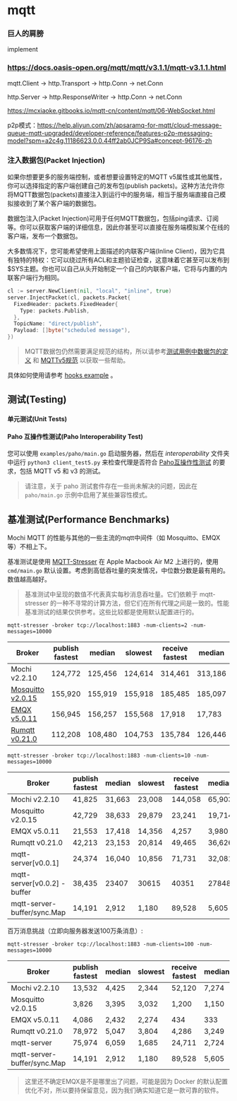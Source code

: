 # mqtt 

### 巨人的肩膀


implement
### https://docs.oasis-open.org/mqtt/mqtt/v3.1.1/mqtt-v3.1.1.html


mqtt.Client -> http.Transport -> http.Conn -> net.Conn

http.Server -> http.ResponseWriter -> http.Conn -> net.Conn


https://mcxiaoke.gitbooks.io/mqtt-cn/content/mqtt/06-WebSocket.html


p2p模式：https://help.aliyun.com/zh/apsaramq-for-mqtt/cloud-message-queue-mqtt-upgraded/developer-reference/features-p2p-messaging-model?spm=a2c4g.11186623.0.0.44ff2ab0JCP9Sa#concept-96176-zh



### 注入数据包(Packet Injection)

如果你想要更多的服务端控制，或者想要设置特定的MQTT v5属性或其他属性，你可以选择指定的客户端创建自己的发布包(publish packets)。这种方法允许你将MQTT数据包(packets)直接注入到运行中的服务端，相当于服务端直接自己模拟接收到了某个客户端的数据包。

数据包注入(Packet Injection)可用于任何MQTT数据包，包括ping请求、订阅等。你可以获取客户端的详细信息，因此你甚至可以直接在服务端模拟某个在线的客户端，发布一个数据包。

大多数情况下，您可能希望使用上面描述的内联客户端(Inline Client)，因为它具有独特的特权：它可以绕过所有ACL和主题验证检查，这意味着它甚至可以发布到$SYS主题。你也可以自己从头开始制定一个自己的内联客户端，它将与内置的内联客户端行为相同。

```go
cl := server.NewClient(nil, "local", "inline", true)
server.InjectPacket(cl, packets.Packet{
  FixedHeader: packets.FixedHeader{
    Type: packets.Publish,
  },
  TopicName: "direct/publish",
  Payload: []byte("scheduled message"),
})
```

> MQTT数据包仍然需要满足规范的结构，所以请参考[测试用例中数据包的定义](packets/tpackets.go) 和 [MQTTv5规范](https://docs.oasis-open.org/mqtt/mqtt/v5.0/os/mqtt-v5.0-os.html) 以获取一些帮助。

具体如何使用请参考 [hooks example](examples/hooks/main.go) 。

## 测试(Testing)
#### 单元测试(Unit Tests)


#### Paho 互操作性测试(Paho Interoperability Test)

您可以使用 `examples/paho/main.go` 启动服务器，然后在 _interoperability_ 文件夹中运行 `python3 client_test5.py` 来检查代理是否符合 [Paho互操作性测试](https://github.com/eclipse/paho.mqtt.testing/tree/master/interoperability) 的要求，包括 MQTT v5 和 v3 的测试。

> 请注意，关于 paho 测试套件存在一些尚未解决的问题，因此在 `paho/main.go` 示例中启用了某些兼容性模式。

## 基准测试(Performance Benchmarks)

Mochi MQTT 的性能与其他的一些主流的mqtt中间件（如 Mosquitto、EMQX 等）不相上下。

基准测试是使用 [MQTT-Stresser](https://github.com/inovex/mqtt-stresser) 在 Apple Macbook Air M2 上进行的，使用 `cmd/main.go` 默认设置。考虑到高低吞吐量的突发情况，中位数分数是最有用的。数值越高越好。


> 基准测试中呈现的数值不代表真实每秒消息吞吐量。它们依赖于 mqtt-stresser 的一种不寻常的计算方法，但它们在所有代理之间是一致的。性能基准测试的结果仅供参考。这些比较都是使用默认配置进行的。

`mqtt-stresser -broker tcp://localhost:1883 -num-clients=2 -num-messages=10000`

| Broker            | publish fastest | median | slowest | receive fastest | median | slowest |
| --                | --             | --   | --   | --             | --   | --   |
| Mochi v2.2.10      | 124,772 | 125,456 | 124,614 | 314,461 | 313,186 | 311,910 |
| [Mosquitto v2.0.15](https://github.com/eclipse/mosquitto) | 155,920 | 155,919 | 155,918 | 185,485 | 185,097 | 184,709 |
| [EMQX v5.0.11](https://github.com/emqx/emqx)      | 156,945 | 156,257 | 155,568 | 17,918 | 17,783 | 17,649 |
| [Rumqtt v0.21.0](https://github.com/bytebeamio/rumqtt) | 112,208 | 108,480 | 104,753 | 135,784 | 126,446 | 117,108 |

`mqtt-stresser -broker tcp://localhost:1883 -num-clients=10 -num-messages=10000`

| Broker                       | publish fastest | median | slowest | receive fastest | median | slowest |
|------------------------------|-----------------| --   | --   | --             | --   | --   |
| Mochi v2.2.10                | 41,825          | 31,663| 23,008 | 144,058 | 65,903 | 37,618 |
| Mosquitto v2.0.15            | 42,729          | 38,633 | 29,879 | 23,241 | 19,714 | 18,806 |
| EMQX v5.0.11                 | 21,553          | 17,418 | 14,356 | 4,257 | 3,980 | 3,756 |
| Rumqtt v0.21.0               | 42,213          | 23,153 | 20,814 | 49,465 | 36,626 | 19,283 |
| mqtt-server[v0.0.1]          | 24,374          | 16,040 | 10,856 | 71,731 | 32,081 | 15,785 |
| mqtt-server[v0.0.2] - buffer | 38,435          | 23407 | 30615 | 40351 | 27848 | 22182 |
| mqtt-server-buffer/sync.Map| 14,191          | 2,912  | 1,180   | 89,528          | 5,605  | 1,468   |

百万消息挑战（立即向服务器发送100万条消息）:

`mqtt-stresser -broker tcp://localhost:1883 -num-clients=100 -num-messages=10000`

| Broker            | publish fastest | median | slowest | receive fastest | median | slowest |
| --                |-----------------|--------|---------|-----------------|--------|---------|
| Mochi v2.2.10     | 13,532          | 4,425  | 2,344   | 52,120          | 7,274  | 2,701   |
| Mosquitto v2.0.15 | 3,826           | 3,395  | 3,032   | 1,200           | 1,150  | 1,118   |
| EMQX v5.0.11      | 4,086           | 2,432  | 2,274   | 434             | 333    | 311     |
| Rumqtt v0.21.0    | 78,972          | 5,047  | 3,804   | 4,286           | 3,249  | 2,027   |
| mqtt-server       | 75,974          | 6,059  | 1,685   | 24,711          | 2,724  | 1,819   |
| mqtt-server-buffer/sync.Map| 14,191          | 2,912  | 1,180   | 89,528          | 5,605  | 1,468   |
> 这里还不确定EMQX是不是哪里出了问题，可能是因为 Docker 的默认配置优化不对，所以要持保留意见，因为我们确实知道它是一款可靠的软件。
